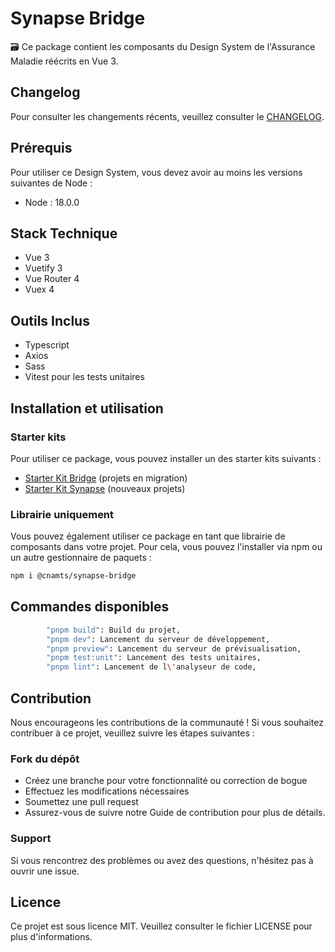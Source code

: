 # Synapse Bridge

🗃️ Ce package contient les composants du Design System de l'Assurance Maladie réécrits en Vue 3.

## Changelog

Pour consulter les changements récents, veuillez consulter le [CHANGELOG](https://github.com/assurance-maladie-digital/design-system/blob/v2-bridge/packages/synapse-bridge/CHANGELOG.md).

## Prérequis

Pour utiliser ce Design System, vous devez avoir au moins les versions suivantes de Node :

-   Node : 18.0.0

## Stack Technique

-   Vue 3
-   Vuetify 3
-   Vue Router 4
-   Vuex 4

## Outils Inclus

-   Typescript
-   Axios
-   Sass
-   Vitest pour les tests unitaires

## Installation et utilisation

### Starter kits

Pour utiliser ce package, vous pouvez installer un des starter kits suivants :

-   [Starter Kit Bridge](https://gitlab.cnqd.cnamts.fr/human/developpement/SKVB_X) (projets en migration)
-   [Starter Kit Synapse](https://gitlab.cnqd.cnamts.fr/human/developpement/SKV3_X) (nouveaux projets)

### Librairie uniquement

Vous pouvez également utiliser ce package en tant que librairie de composants dans votre projet.
Pour cela, vous pouvez l'installer via npm ou un autre gestionnaire de paquets :

```bash
npm i @cnamts/synapse-bridge
```

## Commandes disponibles

```bash
		"pnpm build": Build du projet,
		"pnpm dev": Lancement du serveur de développement,
		"pnpm preview": Lancement du serveur de prévisualisation,
		"pnpm test:unit": Lancement des tests unitaires,
		"pnpm lint": Lancement de l\'analyseur de code,
```

## Contribution

Nous encourageons les contributions de la communauté ! Si vous souhaitez contribuer à ce projet, veuillez suivre les étapes suivantes :

### Fork du dépôt

-   Créez une branche pour votre fonctionnalité ou correction de bogue
-   Effectuez les modifications nécessaires
-   Soumettez une pull request
-   Assurez-vous de suivre notre Guide de contribution pour plus de détails.

### Support

Si vous rencontrez des problèmes ou avez des questions, n'hésitez pas à ouvrir une issue.

## Licence

Ce projet est sous licence MIT. Veuillez consulter le fichier LICENSE pour plus d'informations.
